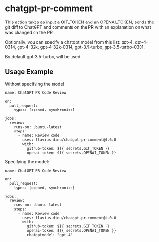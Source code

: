 # chatgpt-pr-comment

This action takes as input a GIT_TOKEN and an OPENAI_TOKEN, sends the git diff to ChatGPT and comments on the PR with an explanation on what was changed on the PR.

Optionally, you can specify a chatgpt model from this list: gpt-4, gpt-4-0314, gpt-4-32k, gpt-4-32k-0314, gpt-3.5-turbo, gpt-3.5-turbo-0301. 

By default gpt-3.5-turbo, will be used.

## Usage Example

Without specifying the model
```
name: ChatGPT PR Code Review

on:
  pull_request:
    types: [opened, synchronize]

jobs:
  review:
    runs-on: ubuntu-latest
    steps:
      - name: Review code
        uses: flavius-dinu/chatgpt-pr-comment@0.6.0
        with:
          github-token: ${{ secrets.GIT_TOKEN }}
          openai-token: ${{ secrets.OPENAI_TOKEN }}
```

Specifying the model:

```
name: ChatGPT PR Code Review

on:
  pull_request:
    types: [opened, synchronize]

jobs:
  review:
    runs-on: ubuntu-latest
    steps:
      - name: Review code
        uses: flavius-dinu/chatgpt-pr-comment@1.0.0
        with:
          github-token: ${{ secrets.GIT_TOKEN }}
          openai-token: ${{ secrets.OPENAI_TOKEN }}
          chatgptmodel: "gpt-4"
```
